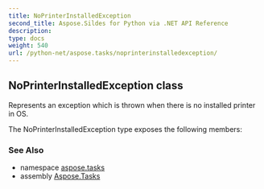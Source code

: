 ```yaml
---
title: NoPrinterInstalledException
second_title: Aspose.Sildes for Python via .NET API Reference
description: 
type: docs
weight: 540
url: /python-net/aspose.tasks/noprinterinstalledexception/
---
```


## NoPrinterInstalledException class

Represents an exception which is thrown when there is no installed printer in OS.

The NoPrinterInstalledException type exposes the following members:

### See Also

* namespace [aspose.tasks](/tasks/python-net/aspose.tasks/)
* assembly [Aspose.Tasks](/tasks/python-net/)

